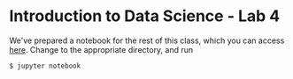 # Introduction to Data Science - Lab 4

We've prepared a notebook for the rest of this class, which you can access [here](lab-4-notebook.ipynb). Change to the appropriate directory, and run

```
$ jupyter notebook
```